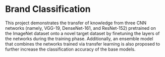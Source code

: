 # Brand Classification

This project demonstrates the transfer of knowledge from three CNN networks (namely, VGG-19, DenseNet-161, and ResNet-152) pretrained on the ImageNet dataset onto a novel target dataset by finetuning the layers of the networks during the training phase. Additionally, an ensemble model that combines the networks trained via transfer learning is also proposed to further increase the classification accuracy of the base models.


